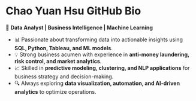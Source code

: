 # Chao Yuan Hsu GitHub Bio  

🚀 **Data Analyst | Business Intelligence | Machine Learning**  

- 📊 Passionate about transforming data into actionable insights using **SQL, Python, Tableau, and ML models**.  
- 💡 Strong business acumen with experience in **anti-money laundering, risk control, and market analytics**.  
- 📈 Skilled in **predictive modeling, clustering, and NLP applications** for business strategy and decision-making.  
- 🔍 Always exploring **data visualization, automation, and AI-driven analytics** to optimize operations.  
